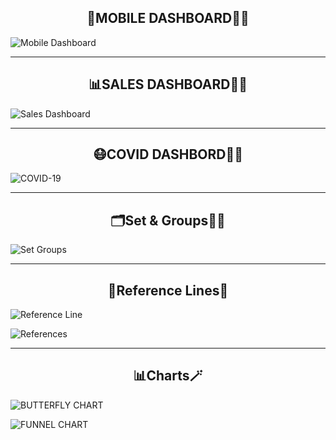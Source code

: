 <h2 align="center">📱MOBILE DASHBOARD🕵️‍♂️</h2>

![Mobile Dashboard](https://github.com/ROB6665/TABLEAU_DASHBOARDS/assets/121626867/5d71bbab-69df-46b1-a2f4-136137d57e02)

<hr>

<h2 align="center"> 📊SALES DASHBOARD🕵️‍♂ </h2>

![Sales Dashboard](https://github.com/ROB6665/TABLEAU_DASHBOARDS/assets/121626867/7de2d38d-2352-4ad4-93d2-c2cdca15d16d)

<hr>

<h2 align="center"> 😷COVID DASHBORD🕵️‍♂️ </h2>

![COVID-19](https://github.com/ROB6665/TABLEAU_DASHBOARDS/assets/121626867/b12a6cd3-6af3-49bf-8bc7-ad16035c2521)

<hr>

<h2 align="center"> 🗂️Set & Groups🕵️‍♂️ </h2>

![Set   Groups](https://github.com/ROB6665/TABLEAU_DASHBOARDS/assets/121626867/31182b79-8dfb-4d4a-b3d2-04b37215a10c)

<hr>

<h2 align="center"> 📍Reference Lines📏 </h2>

![Reference Line](https://github.com/ROB6665/TABLEAU_DASHBOARDS/assets/121626867/679d9853-01be-45fd-b906-4827cfea421b)

![References](https://github.com/ROB6665/TABLEAU_DASHBOARDS/assets/121626867/2276d731-aeb5-4f2c-b497-edfc23e0a73c)

<hr>

<h2 align="center"> 📊Charts🪄 </h2>

![BUTTERFLY CHART](https://github.com/ROB6665/TABLEAU_DASHBOARDS/assets/121626867/d3c3ca28-01c0-44ae-bd48-8f087d7d0bb8)

![FUNNEL CHART](https://github.com/ROB6665/TABLEAU_DASHBOARDS/assets/121626867/dbefc347-f647-4ebc-92f9-f71bcd1a6cb9)


